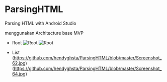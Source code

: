 # ParsingHTML
Parsing HTML with Android Studio

menggunakan
Architecture base MVP

* Root
![Root](https://github.com/hendyghsta/ParsingHTML/blob/master/Screenshot_61.jpg)
![Root](https://github.com/hendyghsta/ParsingHTML/blob/master/Screenshot_63.jpg)

* List
(https://github.com/hendyghsta/ParsingHTML/blob/master/Screenshot_62.jpg)
(https://github.com/hendyghsta/ParsingHTML/blob/master/Screenshot_64.jpg)
